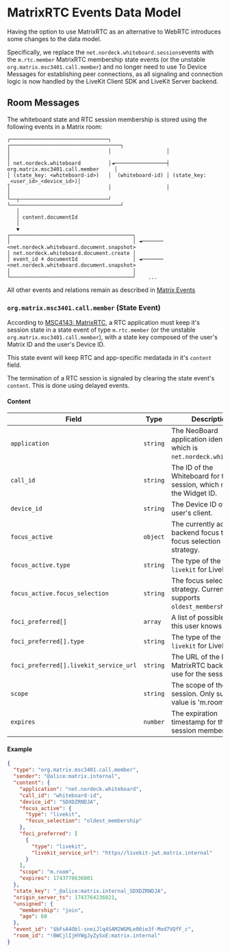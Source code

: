 # MatrixRTC Events Data Model

Having the option to use MatrixRTC as an alternative to WebRTC introduces some
changes to the data model.

Specifically, we replace the `net.nordeck.whiteboard.sessions`events with the
`m.rtc.member` MatrixRTC membership state events (or the unstable `org.matrix.msc3401.call.member`)
and no longer need to use To Device Messages for establishing peer connections,
as all signaling and connection logic is now handled by the LiveKit Client SDK
and LiveKit Server backend.

## Room Messages

The whiteboard state and RTC session membership is stored using the following events in a Matrix room:

```
┌────────────────────────────────┐                  ┌────────────────────────────────────┐
│                                │                  │                                    │
│ net.nordeck.whiteboard         │◄─────────────────┤ org.matrix.msc3401.call.member     │
│ (state_key: <whiteboard-id>)   │  (whiteboard-id) │ (state_key: _<user_id>_<device_id>)│
│                                │                  │                                    │
└──┬─────────────────────────────┘                  └────────────────────────────────────┘
   │
   │ content.documentId
   │
   ▼
┌────────────────────────────────────────┐
│                                        │ ◄─────── <net.nordeck.whiteboard.document.snapshot>
│ net.nordeck.whiteboard.document.create │
│ event_id ≙ documentId                  │ ◄─────── <net.nordeck.whiteboard.document.snapshot>
│                                        │
└────────────────────────────────────────┘    ...
```

All other events and relations remain as described in [Matrix Events](matrix-events.md)

### `org.matrix.msc3401.call.member` (State Event)

According to [MSC4143: MatrixRTC][MSC4143], a RTC application must keep it's session state in
a state event of type `m.rtc.member` (or the unstable `org.matrix.msc3401.call.member`),
with a state key composed of the user's Matrix ID and the user's Device ID.

This state event will keep RTC and app-specific medatada in it's `content` field.

The termination of a RTC session is signaled by clearing the state event's `content`. This is done using delayed events.

#### Content

| Field                                  | Type     | Description                                                                |
| -------------------------------------- | -------- | -------------------------------------------------------------------------- |
| `application`                          | `string` | The NeoBoard application identifier, which is `net.nordeck.whiteboard`.    |
| `call_id`                              | `string` | The ID of the Whiteboard for this session, which matches the Widget ID.    |
| `device_id`                            | `string` | The Device ID of the user's client.                                        |
| `focus_active`                         | `object` | The currently active backend focus type and focus selection strategy.      |
| `focus_active.type`                    | `string` | The type of the focus, `livekit` for LiveKit.                              |
| `focus_active.focus_selection`         | `string` | The focus selection strategy. Currently only supports `oldest_membership`. |
| `foci_preferred[]`                     | `array`  | A list of possible foci this user knows about.                             |
| `foci_preferred[].type`                | `string` | The type of the focus, `livekit` for LiveKit.                              |
| `foci_preferred[].livekit_service_url` | `string` | The URL of the LiveKit MatrixRTC backend to use for the session.           |
| `scope`                                | `string` | The scope of the RTC session. Only supported value is 'm.room'.            |
| `expires`                              | `number` | The expiration timestamp for this session membership.                      |

#### Example

```json
{
  "type": "org.matrix.msc3401.call.member",
  "sender": "@alice:matrix.internal",
  "content": {
    "application": "net.nordeck.whiteboard",
    "call_id": "whiteboard-id",
    "device_id": "SDXDZRNDJA",
    "focus_active": {
      "type": "livekit",
      "focus_selection": "oldest_membership"
    },
    "foci_preferred": [
      {
        "type": "livekit",
        "livekit_service_url": "https//livekit-jwt.matrix.internal"
      }
    ],
    "scope": "m.room",
    "expires": 1743778636001
  },
  "state_key": "_@alice:matrix.internal_SDXDZRNDJA",
  "origin_server_ts": 1743764236021,
  "unsigned": {
    "membership": "join",
    "age": 68
  },
  "event_id": "$bFsA4Obl-sneiJlq4SAM2WGMLe00ie3f-Mod7VQfF_c",
  "room_id": "!BWCjlIjHYWgJyZySxE:matrix.internal"
}
```

[matrix-events]: ./matrix-events.md
[MSC4143]: https://github.com/matrix-org/matrix-spec-proposals/blob/toger5/matrixRTC/proposals/4143-matrix-rtc.md
